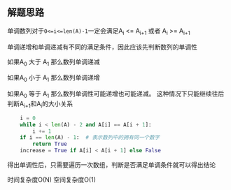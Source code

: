 ## 解题思路

单调数列对于`0<=i<=len(A)-1`一定会满足A<sub>i</sub> <= A<sub>i+1</sub> 或者 A<sub>i</sub> >= A<sub>i+1</sub>

单调递增和单调递减有不同的满足条件，因此应该先判断数列的单调性 

如果A<sub>0</sub> 大于 A<sub>1</sub> 那么数列单调递减

如果A<sub>0</sub> 小于 A<sub>1</sub> 那么数列单调递增

如果A<sub>0</sub> 等于 A<sub>1</sub> 那么数列单调性可能递增也可能递减。 这种情况下只能继续往后判断A<sub>i+1</sub>和A<sub>i</sub>的大小关系

```python
    i = 0
    while i < len(A) - 2 and A[i] == A[i + 1]:
        i += 1
    if i == len(A) - 1:  # 表示数列中的拥有同一个数字
        return True
    increase = True if A[i] < A[i + 1] else False
```

得出单调性后，只需要遍历一次数组，判断是否满足单调条件就可以得出结论

时间复杂度O(N) 空间复杂度O(1)